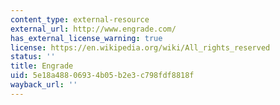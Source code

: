 ```yaml
---
content_type: external-resource
external_url: http://www.engrade.com/
has_external_license_warning: true
license: https://en.wikipedia.org/wiki/All_rights_reserved
status: ''
title: Engrade
uid: 5e18a488-0693-4b05-b2e3-c798fdf8818f
wayback_url: ''
---
```

